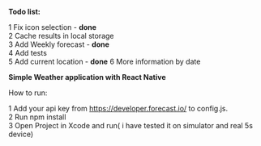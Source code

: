 **Todo list:**

1 Fix icon selection - **done**  
2 Cache results in local storage  
3 Add Weekly forecast - **done**  
4 Add tests  
5 Add current location - **done** 
6 More information by date 

**Simple Weather application with React Native**

How to run:  

1 Add your api key from https://developer.forecast.io/ to config.js.  
2 Run npm install  
3 Open Project in Xcode and run( i have tested it on simulator and real 5s device)  
